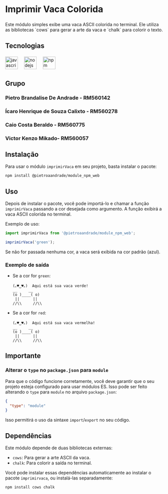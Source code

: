 <h1 align="left">Imprimir Vaca Colorida</h1>

###

<p align="left">Este módulo simples exibe uma vaca ASCII colorida no terminal. Ele utiliza as bibliotecas `cows` para gerar a arte da vaca e `chalk` para colorir o texto.</p>

###

<h2 align="left">Tecnologias</h2>

###

<div align="left">
  <img src="https://cdn.jsdelivr.net/gh/devicons/devicon/icons/javascript/javascript-original.svg" height="40" alt="javascript logo"  />
  <img width="12" />
  <img src="https://cdn.jsdelivr.net/gh/devicons/devicon/icons/nodejs/nodejs-original.svg" height="40" alt="nodejs logo"  />
  <img width="12" />
  <img src="https://cdn.jsdelivr.net/gh/devicons/devicon/icons/npm/npm-original-wordmark.svg" height="40" alt="npm logo"  />
</div>

###

## Grupo

### Pietro Brandalise De Andrade - RM560142

### Ícaro Henrique de Souza Calixto - RM560278

### Caio Costa Beraldo - RM560775

### Victor Kenzo Mikado- RM560057

## Instalação

Para usar o módulo `imprimirVaca` em seu projeto, basta instalar o pacote:

```bash
npm install @pietroaandrade/module_npm_web
```

## Uso

Depois de instalar o pacote, você pode importá-lo e chamar a função `imprimirVaca` passando a cor desejada como argumento. A função exibirá a vaca ASCII colorida no terminal.

Exemplo de uso:

```javascript
import imprimirVaca from '@pietroaandrade/module_npm_web';

imprimirVaca('green');
```

Se não for passada nenhuma cor, a vaca será exibida na cor padrão (azul).

### Exemplo de saída

- Se a cor for `green`:
  ```text
  (｡♥‿♥｡)  Aqui está sua vaca verde!
  __     __
  (o )____( o)
   ||      ||
  //\\     //\\
  ```

- Se a cor for `red`:
  ```text
  (｡♥‿♥｡)  Aqui está sua vaca vermelha!
  __     __
  (o )____( o)
   ||      ||
  //\\     //\\
  ```
## Importante

### Alterar o `type` no `package.json` para `module`

Para que o código funcione corretamente, você deve garantir que o seu projeto esteja configurado para usar módulos ES. Isso pode ser feito alterando o `type` para `module` no arquivo `package.json`:

```json
{
  "type": "module"
}
```

Isso permitirá o uso da sintaxe `import`/`export` no seu código.

## Dependências

Este módulo depende de duas bibliotecas externas:

- `cows`: Para gerar a arte ASCII da vaca.
- `chalk`: Para colorir a saída no terminal.

Você pode instalar essas dependências automaticamente ao instalar o pacote `imprimirvaca`, ou instalá-las separadamente:

```bash
npm install cows chalk
```
